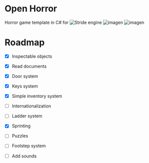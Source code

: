 # Open Horror
Horror game template in C# for ![Stride engine](https://github.com/stride3d/stride)
![imagen](https://github.com/user-attachments/assets/92dbaafe-2597-4f9c-81d4-f2f346845672)
![imagen](https://github.com/user-attachments/assets/85c7d13c-047e-45f9-9595-8fdb31125735)

# Roadmap
- [x] Inspectable objects
- [x] Read documents
- [x] Door system
- [x] Keys system
- [x] Simple inventory system
- [ ] Internationalization
- [ ] Ladder system
- [x] Sprinting
- [ ] Puzzles
- [ ] Footstep system
- [ ] Add sounds



